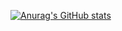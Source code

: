 [![Anurag's GitHub stats](https://github-readme-stats.vercel.app/api?username=Xaelorchero-02)](https://github.com/anuraghazra/github-readme-stats)
